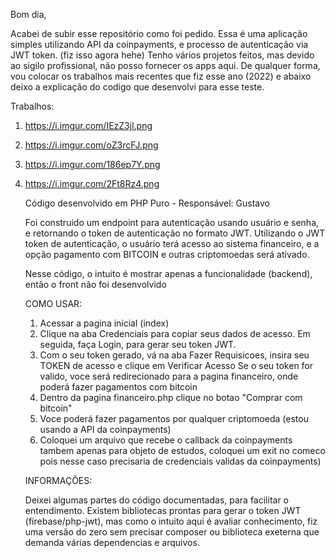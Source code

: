 
Bom dia,

Acabei de subir esse repositório como foi pedido.
Essa é uma aplicação simples utilizando API da coinpayments, e processo de autenticação via JWT token. (fiz isso agora hehe)
Tenho vários projetos feitos, mas devido ao sigilo profissional, não posso fornecer os apps aqui.
De qualquer forma, vou colocar os trabalhos mais recentes que fiz esse ano (2022) e abaixo deixo a explicação do codigo que desenvolvi para esse teste.

Trabalhos: 
1) https://i.imgur.com/IEzZ3jl.png
2) https://i.imgur.com/oZ3rcFJ.png
3) https://i.imgur.com/186ep7Y.png
4) https://i.imgur.com/2Ft8Rz4.png




    Código desenvolvido em PHP Puro - Responsável: Gustavo
    
    Foi construido um endpoint para autenticação usando usuário e senha, e retornando o token de autenticação no formato JWT.
    Utilizando o JWT token de autenticação, o usuário terá acesso ao sistema financeiro, e a opção pagamento com BITCOIN e outras criptomoedas será ativado.
    
    Nesse código, o intuito é mostrar apenas a funcionalidade (backend), então o front não foi desenvolvido




    
    COMO USAR:
    1. Acessar a pagina inicial (index) 
    2. Clique na aba Credenciais para copiar seus dados de acesso. Em seguida, faça Login, para gerar seu token JWT.
    3. Com o seu token gerado, vá na aba Fazer Requisicoes, insira seu TOKEN de acesso e clique em Verificar Acesso
       Se o seu token for valido, voce será redirecionado para a pagina financeiro, onde poderá fazer pagamentos com bitcoin
    4. Dentro da pagina financeiro.php  clique no botao "Comprar com bitcoin"
    5. Voce poderá fazer pagamentos por qualquer criptomoeda (estou usando a API da coinpayments) 
    6. Coloquei um arquivo que recebe o callback da coinpayments tambem apenas para objeto de estudos, coloquei um exit no comeco pois nesse caso precisaria de credenciais validas da coinpayments)
    
    
    INFORMAÇÕES:
    
    Deixei algumas partes do código documentadas, para facilitar o entendimento.
    Existem bibliotecas prontas para gerar o token JWT (firebase/php-jwt), mas como o intuito aqui é avaliar conhecimento, fiz uma versão do zero sem precisar composer ou biblioteca exeterna que demanda várias dependencias e arquivos.
    
    
    
    
    
    
    

